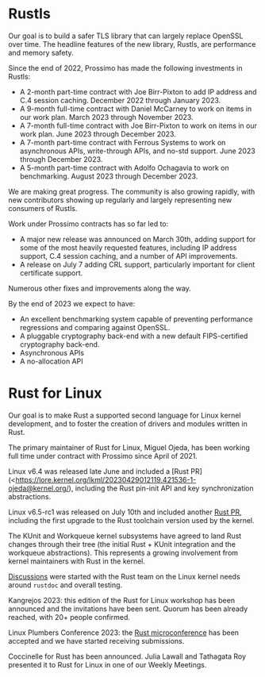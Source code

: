 # Rustls

Our goal is to build a safer TLS library that can largely replace OpenSSL over time. The headline features of the new library, Rustls, are performance and memory safety.

Since the end of 2022, Prossimo has made the following investments in Rustls:

* A 2-month part-time contract with Joe Birr-Pixton to add IP address and C.4 session caching. December 2022 through January 2023.
* A 9-month full-time contract with Daniel McCarney to work on items in our work plan. March 2023 through November 2023.
* A 7-month full-time contract with Joe Birr-Pixton to work on items in our work plan. June 2023 through December 2023.
* A 7-month part-time contract with Ferrous Systems to work on asynchronous APIs, write-through APIs, and no-std support. June 2023 through December 2023.
* A 5-month part-time contract with Adolfo Ochagavia to work on benchmarking. August 2023 through December 2023.

We are making great progress. The community is also growing rapidly, with new contributors showing up regularly and largely representing new consumers of Rustls.

Work under Prossimo contracts has so far led to:
* A major new release was announced on March 30th, adding support for some of the most heavily requested features, including IP address support, C.4 session caching, and a number of API improvements. 
* A release on July 7 adding CRL support, particularly important for client certificate support.

Numerous other fixes and improvements along the way.

By the end of 2023 we expect to have:

* An excellent benchmarking system capable of preventing performance regressions and comparing against OpenSSL.
* A pluggable cryptography back-end with a new default FIPS-certified cryptography back-end.
* Asynchronous APIs
* A no-allocation API

# Rust for Linux 
Our goal is to make Rust a supported second language for Linux kernel development, and to foster the creation of drivers and modules written in Rust.

The primary maintainer of Rust for Linux, Miguel Ojeda, has been working full time under contract with Prossimo since April of 2021.

Linux v6.4 was released late June and included a [Rust PR](<https://lore.kernel.org/lkml/20230429012119.421536-1-ojeda@kernel.org/),
including the Rust pin-init API and key synchronization abstractions.

Linux v6.5-rc1 was released on July 10th and included another [Rust PR](<https://lore.kernel.org/lkml/20230618161558.1051269-1-ojeda@kernel.org/>),
including the first upgrade to the Rust toolchain version used by the
kernel.

The KUnit and Workqueue kernel subsystems have agreed to land Rust changes through their tree (the initial Rust + KUnit integration and the workqueue abstractions). This represents a growing involvement from kernel maintainers with Rust in the kernel.

[Discussions](<https://github.com/epage/pytest-rs/discussions/50>) were started with the Rust team on the Linux kernel needs around `rustdoc` and overall testing.

Kangrejos 2023: this edition of the Rust for Linux workshop has been announced and the invitations have been sent. Quorum has been already reached, with 20+ people confirmed.

Linux Plumbers Conference 2023: the [Rust microconference](<https://lpc.events/event/17/sessions/170/>) has been accepted and we have started receiving submissions.

Coccinelle for Rust has been announced. Julia Lawall and Tathagata Roy presented it to Rust for Linux in one of our Weekly Meetings.
